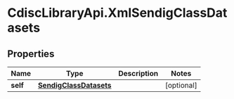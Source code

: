 # CdiscLibraryApi.XmlSendigClassDatasets

## Properties

Name | Type | Description | Notes
------------ | ------------- | ------------- | -------------
**self** | [**SendigClassDatasets**](SendigClassDatasets.md) |  | [optional] 


